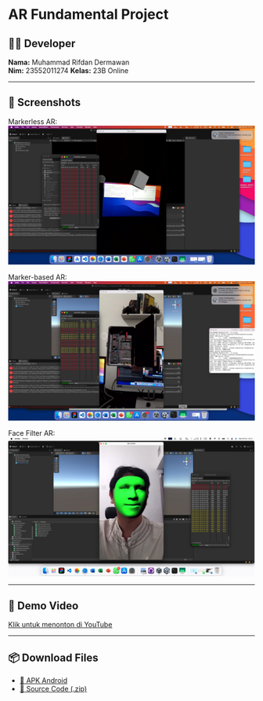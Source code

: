 #  AR Fundamental Project

## 👩‍💻 Developer
**Nama:** Muhammad Rifdan Dermawan   
**Nim:** 23552011274
**Kelas:** 23B Online 

---

## 📸 Screenshots

Markerless AR:  
![Markerless](Demo/AR-markless.png)

Marker-based AR:  
![Marker](Demo/Ar-marker2.png)

Face Filter AR:  
![Face Filter](Demo/Ar-FaceFilter.png)

---

## 🎥 Demo Video
[Klik untuk menonton di YouTube](https://youtu.be/abc123xyz)

---

## 📦 Download Files
- [📱 APK Android](https://drive.google.com/file/d/xxx)
- [💾 Source Code (.zip)](https://drive.google.com/file/d/yyy)
